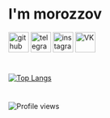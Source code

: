 # I'm **morozzov**

 [<img src='https://cdn.jsdelivr.net/npm/simple-icons@3.0.1/icons/github.svg' alt='github' height='40'>](https://github.com/morozzov) [<img src='https://cdn.jsdelivr.net/npm/simple-icons@3.0.1/icons/telegram.svg' alt='telegram' height='40'>](https://t.me/moroz_zov) [<img src='https://cdn.jsdelivr.net/npm/simple-icons@3.0.1/icons/instagram.svg' alt='instagram' height='40'>](https://www.instagram.com/_morozzov) [<img src='https://cdn.jsdelivr.net/npm/simple-icons@3.0.1/icons/vk.svg' alt='VK' height='40'>](https://vk.com/moroz_zov) 

#

 [![Top Langs](https://github-readme-stats.vercel.app/api/top-langs/?username=morozzov&layout=compact&theme=tokyonight&langs_count=10&hide=Python)](https://github.com/anuraghazra/github-readme-stats)

# 

 ![Profile views](https://gpvc.arturio.dev/morozzov)  
 <!--- ![GitHub stats](https://github-readme-stats.vercel.app/api?username=morozzov&show_icons=true&theme=radical) -->
